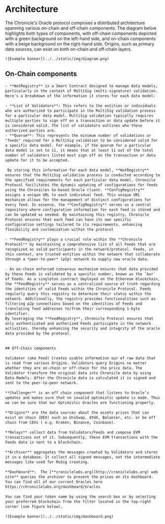  # Architecture

  The Chronicle's Oracle protocol comprises a distributed architecture spanning various on-chain and off-chain components. The diagram below highlights both types of components, with off-chain components depicted with a green background on the left-hand side, and on-chain components with a beige background on the right-hand side. Origins, such as primary data sources, can exist on both on-chain and off-chain layers.

    ![Example banner](../../static/img/diagram.png)

 ## On-Chain components

    - **WatRegistry** is a Smart Contract designed to manage data models, particularly in the context of MultiSig (multi-signature) validation. Here's a breakdown of the information it stores for each data model:

    - **List of Validators**: This refers to the entities or individuals who are authorized to participate in the MultiSig validation process for a particular data model. MultiSig validation typically requires multiple parties to sign off on a transaction or data update before it is considered valid. The list of validators outlines who these authorized parties are.
    - **Quorum**: This represents the minimum number of validations or "feeds" required for a MultiSig validation to be considered valid for a specific data model. For example, if the quorum for a particular data model is set to 11, it means that at least 11 out of the total number of validators listed must sign off on the transaction or data update for it to be accepted.
    
     By storing this information for each data model, **WatRegistry** ensures that the MultiSig validation process is conducted according to the specified requirements for each particular data model. Chronicle Protocol facilitates the dynamic updating of configurations for feeds using the Chronicles Go-based Oracle client. **ConfigRegistry** assigns a unique URL to each individual feed. This unique URL mechanism allows for the management of distinct configurations for every feed. In essence, the **ConfigRegistry** serves as a central repository where configuration information for each feed is stored and can be updated as needed. By maintaining this registry, Chronicle Protocol ensures that each feed can have its own specific configuration settings tailored to its requirements, enhancing flexibility and customization within the protocol

    - **FeedRegistry** plays a crucial role within the **Chronicle Protocol** by maintaining a comprehensive list of all Feeds that are recognized as valid participants in the network/protocol. Feeds, in this context, are trusted entities within the network that collaborate through a *peer-to-peer* (p2p) network to supply new oracle data.

    - An on-chain enforced consensus mechanism ensures that data provided by these Feeds is validated by a specific number, known as the `bar` of Feeds. As a singleton contract deployed on the Ethereum blockchain, the **FeedRegistry** serves as a centralized source of truth regarding the identities of valid Feeds within the Chronicle Protocol. Feeds regularly query this registry to determine their status within the network. Additionally, the registry provides functionalities such as filtering p2p connections based on the identities of Feeds and translating feed addresses to/from their corresponding 1-byte identifier.
    By leveraging the **FeedRegistry**, Chronicle Protocol ensures that only authenticated and authorized Feeds participate in the network activities, thereby enhancing the security and integrity of the oracle data provided by the protocol.


    ## Off-Chain components 

    Validator (aka Feed) Creates usable information our of raw data that is read from various Origins. Validators query Origins no matter whether they are on-chain or off-chain for the price data. The Validator transform the original data into Chronicle data by using Data Models. After the Chronicle data is calculated it is signed and sent to the peer-to-peer network.

    **Challenger** is an off chain component that listens to Oracle’s updates and makes sure that no invalid optimistic update is made. Thus we can be sure that our Optimistic Oracles are functioning properly.

    **Origins** are the data sources about the assets prices that can exist on chain (DEX) such as UniSwap, dYdX, Balancer, etc. or be off chain from CEXs ( e.g. Kraken, Binance, Coinbase).

    **Relays** collect data from Validators/Feeds and compose EVM transactions out of it. Subsequently, these EVM transactions with the Feeds data is sent to a blockchain. 

    **Archiver** aggregates the messages created by Validators and stores it in a database. It collect all signed messages, not the intermediate messages like used for MuSig creating.

    **Dashboard**:  The [**croniclelabs.org](http://croniclelabs.org) web site** queries the archiver to present the prices on its dashboard. You can find all of our current Oracles here https://chroniclelabs.org/dashboard/oracles

    You can find your token name by using the search box or by selecting your preferred blockchain from the filter located in the top-right corner (see Figure below).

    ![Example banner](../../static/img/dashboard.png)
